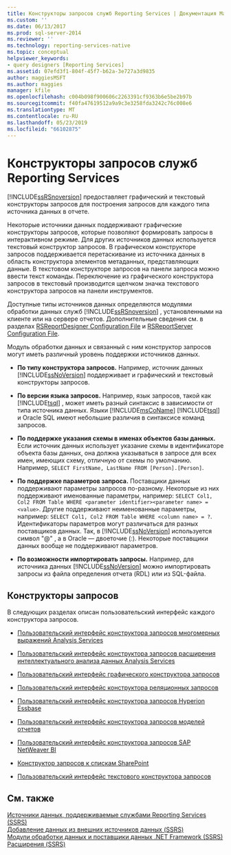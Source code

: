 ```yaml
---
title: Конструкторы запросов служб Reporting Services | Документация Майкрософт
ms.custom: ''
ms.date: 06/13/2017
ms.prod: sql-server-2014
ms.reviewer: ''
ms.technology: reporting-services-native
ms.topic: conceptual
helpviewer_keywords:
- query designers [Reporting Services]
ms.assetid: 07efd3f1-804f-45f7-b62a-3e727a3d9835
author: maggiesMSFT
ms.author: maggies
manager: kfile
ms.openlocfilehash: c004b098f900606c2263391cf9363b6e5be2b97b
ms.sourcegitcommit: f40fa47619512a9a9c3e3258fda3242c76c008e6
ms.translationtype: MT
ms.contentlocale: ru-RU
ms.lasthandoff: 05/23/2019
ms.locfileid: "66102875"
---
```

# <a name="reporting-services-query-designers"></a>Конструкторы запросов служб Reporting Services
  [!INCLUDE[ssRSnoversion](../includes/ssrsnoversion-md.md)] предоставляет графический и текстовый конструкторы запросов для построения запросов для каждого типа источника данных в отчете.  
  
 Некоторые источники данных поддерживают графические конструкторы запросов, которые позволяют формировать запросы в интерактивном режиме. Для других источников данных используется текстовый конструктор запросов. В графическом конструкторе запросов поддерживается перетаскивание из источника данных в область конструктора элементов метаданных, представляющих данные. В текстовом конструкторе запросов на панели запроса можно ввести текст команды. Переключение из графического конструктора запросов в текстовый производится щелчком значка текстового конструктора запросов на панели инструментов.  
  
 Доступные типы источников данных определяются модулями обработки данных служб [!INCLUDE[ssRSnoversion](../includes/ssrsnoversion-md.md)] , установленными на клиенте или на сервере отчетов. Дополнительные сведения см. в разделах [RSReportDesigner Configuration File](report-server/rsreportdesigner-configuration-file.md) и [RSReportServer Configuration File](report-server/rsreportserver-config-configuration-file.md).  
  
 Модуль обработки данных и связанный с ним конструктор запросов могут иметь различный уровень поддержки источников данных.  
  
-   **По типу конструктора запросов.** Например, источник данных [!INCLUDE[ssNoVersion](../includes/ssnoversion-md.md)] поддерживает и графический и текстовый конструкторы запросов.  
  
-   **По версии языка запросов.** Например, язык запросов, такой как [!INCLUDE[tsql](../includes/tsql-md.md)] , может иметь разный синтаксис в зависимости от типа источника данных. Языки [!INCLUDE[msCoName](../includes/msconame-md.md)] [!INCLUDE[tsql](../includes/tsql-md.md)] и Oracle SQL имеют небольшие различия в синтаксисе команд запросов.  
  
-   **По поддержке указания схемы в именах объектов базы данных.** Если источник данных использует указание схемы в идентификаторе объекта базы данных, она должна указываться в запросе для всех имен, имеющих схему, отличную от схемы по умолчанию. Например, `SELECT FirstName, LastName FROM [Person].[Person]`.  
  
-   **По поддержке параметров запроса.** Поставщики данных поддерживают параметры запросов по-разному. Некоторые из них поддерживают именованные параметры, например: `SELECT Col1, Col2 FROM Table WHERE <parameter identifier><parameter name> = <value>`. Другие поддерживают неименованные параметры, например: `SELECT Col1, Col2 FROM Table WHERE <column name> = ?`. Идентификаторы параметров могут различаться для разных поставщиков данных. Так, в [!INCLUDE[ssNoVersion](../includes/ssnoversion-md.md)] используется символ "\@" , а в Oracle — двоеточие (:). Некоторые поставщики данных вообще не поддерживают параметров.  
  
-   **По возможности импортировать запросы.** Например, для источника данных [!INCLUDE[ssNoVersion](../includes/ssnoversion-md.md)] можно импортировать запросы из файла определения отчета (RDL) или из SQL-файла.  
  
## <a name="query-designers"></a>Конструкторы запросов  
 В следующих разделах описан пользовательский интерфейс каждого конструктора запросов.  
  
-   [Пользовательский интерфейс конструктора запросов многомерных выражений Analysis Services](report-data/analysis-services-mdx-query-designer-user-interface.md)  
  
-   [Пользовательский интерфейс конструктора запросов расширения интеллектуального анализа данных Analysis Services](report-data/analysis-services-dmx-query-designer-user-interface.md)  
  
-   [Пользовательский интерфейс графического конструктора запросов](report-data/graphical-query-designer-user-interface.md)  
  
-   [Пользовательский интерфейс конструктора реляционных запросов](../../2014/reporting-services/relational-query-designer-user-interface.md)  
  
-   [Пользовательский интерфейс конструктора запросов Hyperion Essbase](report-data/hyperion-essbase-query-designer-user-interface.md)  
  
-   [Пользовательский интерфейс конструктора запросов моделей отчетов](report-data/report-model-query-designer-user-interface.md)  
  
-   [Пользовательский интерфейс конструктора запросов SAP NetWeaver BI](report-data/sap-netweaver-bi-query-designer-user-interface.md)  
  
-   [Конструктор запросов к спискам SharePoint](../../2014/reporting-services/sharepoint-list-query-designer.md)  
  
-   [Пользовательский интерфейс текстового конструктора запросов](../../2014/reporting-services/text-based-query-designer-user-interface.md)  
  
## <a name="see-also"></a>См. также  
 [Источники данных, поддерживаемые службами Reporting Services (SSRS)](create-deploy-and-manage-mobile-and-paginated-reports.md)   
 [Добавление данных из внешних источников данных &#40;SSRS&#41;](report-data/add-data-from-external-data-sources-ssrs.md)   
 [Модули обработки данных и поставщики данных .NET Framework &#40;SSRS&#41;](report-data/data-processing-extensions-and-net-framework-data-providers-ssrs.md)   
 [Расширения (SSRS)](extensions-ssrs.md)  
  
  
